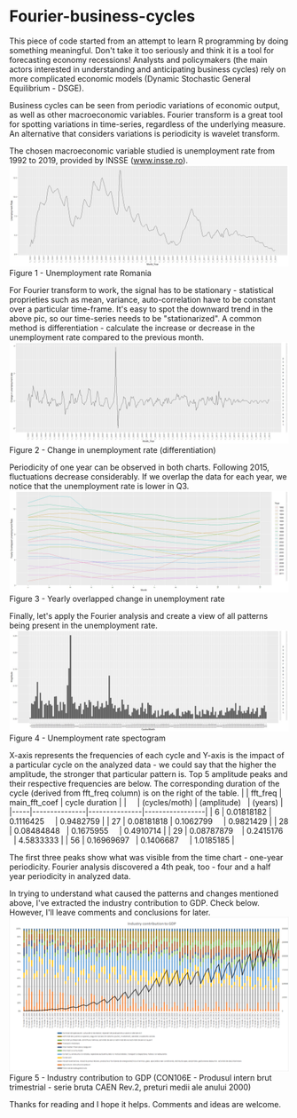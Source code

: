 # Fourier-business-cycles

This piece of code started from an attempt to learn R programming by doing something meaningful. Don't take it too seriously and think it is a tool for forecasting economy recessions! Analysts and policymakers (the main actors interested in understanding and anticipating business cycles) rely on more complicated economic models (Dynamic Stochastic General Equilibrium - DSGE).

Business cycles can be seen from periodic variations of economic output, as well as other macroeconomic variables. Fourier transform is a great tool for spotting variations in time-series, regardless of the underlying measure. An alternative that considers variations is periodicity is wavelet transform.

The chosen macroeconomic variable studied is unemployment rate from 1992 to 2019, provided by INSSE (www.insse.ro). 
![Alt text](doc/fig1_Unempl_Rate.jpg?raw=true "Unemployment rate Romania")
Figure 1 - Unemployment rate Romania

For Fourier transform to work, the signal has to be stationary - statistical proprieties such as mean, variance, auto-correlation have to be constant over a particular time-frame. It's easy to spot the downward trend in the above pic, so our time-series needs to be "stationarized". A common method is differentiation - calculate the increase or decrease in the unemployment rate compared to the previous month.
![Alt text](doc/fig2_Change_in_unempl_rate.jpg?raw=true "Change in unemployment rate")
Figure 2 - Change in unemployment rate (differentiation)

Periodicity of one year can be observed in both charts. Following 2015, fluctuations decrease considerably. If we overlap the data for each year, we notice that the unemployment rate is lower in Q3. 
![Alt text](doc/fig3_Unempl_Rate_overlap.jpg?raw=true "Overlapped unemployment rate")
Figure 3 - Yearly overlapped change in unemployment rate

Finally, let's apply the Fourier analysis and create a view of all patterns being present in the unemployment rate.
![Alt text](doc/fig4_Fourier_unempl_rate.jpg?raw=true "Spectogram")
Figure 4 - Unemployment rate spectogram

X-axis represents the frequencies of each cycle and Y-axis is the impact of a particular cycle on the analyzed data - we could say that the higher the amplitude, the stronger that particular pattern is.
Top 5 amplitude peaks and their respective frequencies are below. The corresponding duration of the cycle (derived from fft_freq column) is on the right of the table.
|     |  fft_freq     | main_fft_coef | cycle duration  |
|     | (cycles/moth) | (amplitude)   | (years)         |
|-----|---------------|---------------|-----------------|
| 6   | 0.01818182    | 0.1116425     | 0.9482759       |
| 27  | 0.08181818    | 0.1062799     | 0.9821429       |
| 28  | 0.08484848    | 0.1675955     | 0.4910714       |
| 29  | 0.08787879    | 0.2415176     | 4.5833333       |
| 56  | 0.16969697    | 0.1406687     | 1.0185185       |

The first three peaks show what was visible from the time chart - one-year periodicity. Fourier analysis discovered a 4th peak, too - four and a half year periodicity in analyzed data. 

In trying to understand what caused the patterns and changes mentioned above, I've extracted the industry contribution to GDP. Check below. However, I'll leave comments and conclusions for later.
![Alt text](doc/fig5_Industry_contrib_GDP.png?raw=true "Industry contribution to GDP")
Figure 5 - Industry contribution to GDP (CON106E - Produsul intern brut trimestrial - serie bruta CAEN Rev.2, preturi medii ale anului 2000)

Thanks for reading and I hope it helps. Comments and ideas are welcome.
